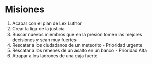 # Misiones

1. Acabar con el plan de Lex Luthor
2. Crear la liga de la justicia
3. Buscar nuevos miembros que en la presión tomen las mejores decisiones y sean muy fuertes
4. Rescatar a los ciudadanos de un meteorito - Prioridad urgente
5. Rescatar a los rehenes de un asalto en un banco - Prioridad Alta
6. Atrapar a los ladrones de una caja fuerte
